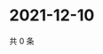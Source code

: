 # 2021-12-10

共 0 条

<!-- BEGIN WEIBO -->
<!-- 最后更新时间 Fri Dec 10 2021 22:13:51 GMT+0800 (China Standard Time) -->

<!-- END WEIBO -->
